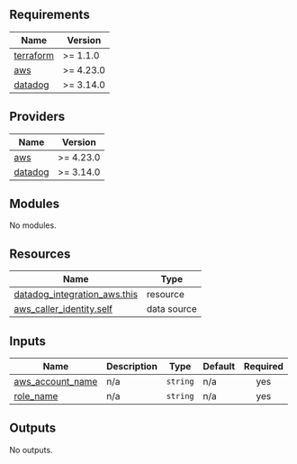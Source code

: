 

<!-- BEGIN_TF_DOCS -->
## Requirements

| Name | Version |
|------|---------|
| <a name="requirement_terraform"></a> [terraform](#requirement\_terraform) | >= 1.1.0 |
| <a name="requirement_aws"></a> [aws](#requirement\_aws) | >= 4.23.0 |
| <a name="requirement_datadog"></a> [datadog](#requirement\_datadog) | >= 3.14.0 |

## Providers

| Name | Version |
|------|---------|
| <a name="provider_aws"></a> [aws](#provider\_aws) | >= 4.23.0 |
| <a name="provider_datadog"></a> [datadog](#provider\_datadog) | >= 3.14.0 |

## Modules

No modules.

## Resources

| Name | Type |
|------|------|
| [datadog_integration_aws.this](https://registry.terraform.io/providers/Datadog/datadog/latest/docs/resources/integration_aws) | resource |
| [aws_caller_identity.self](https://registry.terraform.io/providers/hashicorp/aws/latest/docs/data-sources/caller_identity) | data source |

## Inputs

| Name | Description | Type | Default | Required |
|------|-------------|------|---------|:--------:|
| <a name="input_aws_account_name"></a> [aws\_account\_name](#input\_aws\_account\_name) | n/a | `string` | n/a | yes |
| <a name="input_role_name"></a> [role\_name](#input\_role\_name) | n/a | `string` | n/a | yes |

## Outputs

No outputs.
<!-- END_TF_DOCS -->